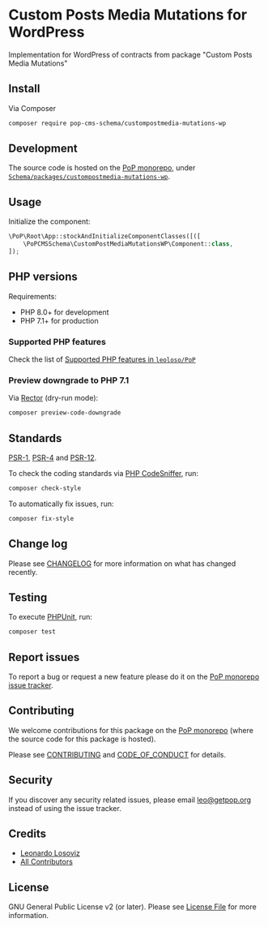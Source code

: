 # Custom Posts Media Mutations for WordPress

<!--
[![Build Status][ico-travis]][link-travis]
[![Quality Score][ico-code-quality]][link-code-quality]
[![Software License][ico-license]](LICENSE.md)
[![Latest Version on Packagist][ico-version]][link-packagist]
[![Coverage Status][ico-scrutinizer]][link-scrutinizer]
[![Total Downloads][ico-downloads]][link-downloads]
-->

Implementation for WordPress of contracts from package "Custom Posts Media Mutations"

## Install

Via Composer

``` bash
composer require pop-cms-schema/custompostmedia-mutations-wp
```

## Development

The source code is hosted on the [PoP monorepo](https://github.com/leoloso/PoP), under [`Schema/packages/custompostmedia-mutations-wp`](https://github.com/leoloso/PoP/tree/master/layers/Schema/packages/custompostmedia-mutations-wp).

## Usage

Initialize the component:

``` php
\PoP\Root\App::stockAndInitializeComponentClasses([([
    \PoPCMSSchema\CustomPostMediaMutationsWP\Component::class,
]);
```

## PHP versions

Requirements:

- PHP 8.0+ for development
- PHP 7.1+ for production

### Supported PHP features

Check the list of [Supported PHP features in `leoloso/PoP`](https://github.com/leoloso/PoP/blob/master/docs/supported-php-features.md)

### Preview downgrade to PHP 7.1

Via [Rector](https://github.com/rectorphp/rector) (dry-run mode):

```bash
composer preview-code-downgrade
```

## Standards

[PSR-1](https://www.php-fig.org/psr/psr-1), [PSR-4](https://www.php-fig.org/psr/psr-4) and [PSR-12](https://www.php-fig.org/psr/psr-12).

To check the coding standards via [PHP CodeSniffer](https://github.com/squizlabs/PHP_CodeSniffer), run:

``` bash
composer check-style
```

To automatically fix issues, run:

``` bash
composer fix-style
```

## Change log

Please see [CHANGELOG](CHANGELOG.md) for more information on what has changed recently.

## Testing

To execute [PHPUnit](https://phpunit.de/), run:

``` bash
composer test
```

## Report issues

To report a bug or request a new feature please do it on the [PoP monorepo issue tracker](https://github.com/leoloso/PoP/issues).

## Contributing

We welcome contributions for this package on the [PoP monorepo](https://github.com/leoloso/PoP) (where the source code for this package is hosted).

Please see [CONTRIBUTING](CONTRIBUTING.md) and [CODE_OF_CONDUCT](CODE_OF_CONDUCT.md) for details.

## Security

If you discover any security related issues, please email leo@getpop.org instead of using the issue tracker.

## Credits

- [Leonardo Losoviz][link-author]
- [All Contributors][link-contributors]

## License

GNU General Public License v2 (or later). Please see [License File](LICENSE.md) for more information.

[ico-version]: https://img.shields.io/packagist/v/pop-cms-schema/custompostmedia-mutations-wp.svg?style=flat-square
[ico-license]: https://img.shields.io/badge/license-GPLv2-brightgreen.svg?style=flat-square
[ico-travis]: https://img.shields.io/travis/pop-cms-schema/custompostmedia-mutations-wp/master.svg?style=flat-square
[ico-scrutinizer]: https://img.shields.io/scrutinizer/coverage/g/pop-cms-schema/custompostmedia-mutations-wp.svg?style=flat-square
[ico-code-quality]: https://img.shields.io/scrutinizer/g/pop-cms-schema/custompostmedia-mutations-wp.svg?style=flat-square
[ico-downloads]: https://img.shields.io/packagist/dt/pop-cms-schema/custompostmedia-mutations-wp.svg?style=flat-square

[link-packagist]: https://packagist.org/packages/pop-cms-schema/custompostmedia-mutations-wp
[link-travis]: https://travis-ci.org/pop-cms-schema/custompostmedia-mutations-wp
[link-scrutinizer]: https://scrutinizer-ci.com/g/pop-cms-schema/custompostmedia-mutations-wp/code-structure
[link-code-quality]: https://scrutinizer-ci.com/g/pop-cms-schema/custompostmedia-mutations-wp
[link-downloads]: https://packagist.org/packages/pop-cms-schema/custompostmedia-mutations-wp
[link-author]: https://github.com/leoloso
[link-contributors]: ../../../../../../contributors
